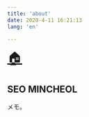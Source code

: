 ```yaml
---
title: 'about'
date: 2020-4-11 16:21:13
lang: 'en'

---
```


<a href="/" style="font-size: 30px;">🏠</a>

## SEO MINCHEOL

メモ。
